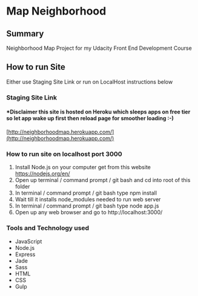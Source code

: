 # Map Neighborhood

## Summary

Neighborhood Map Project for my Udacity Front End Development Course

## How to run Site
Either use Staging Site Link or run on LocalHost instructions below

### Staging Site Link
#### *Disclaimer this site is hosted on Heroku which sleeps apps on free tier so let app wake up first then reload page for smoother loading :-)
[http://neighborhoodmap.herokuapp.com/](http://neighborhoodmap.herokuapp.com/)

### How to run site on localhost port 3000
1. Install Node.js on your computer get from this website https://nodejs.org/en/
2. Open up terminal / command prompt / git bash and cd into root of this folder
3. In terminal / command prompt / git bash type npm install
4. Wait till it installs node_modules needed to run web server
5. In terminal / command prompt / git bash type node app.js
6. Open up any web browser and go to http://localhost:3000/

### Tools and Technology used

* JavaScript
* Node.js
* Express
* Jade
* Sass
* HTML
* CSS
* Gulp
